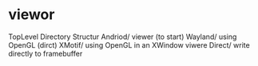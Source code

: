# viewor
TopLevel Directory Structur
Andriod/ viewer (to start) 
Wayland/ using OpenGL (dirct)
XMotif/  using OpenGL in an XWindow viwere
Direct/  write directly to framebuffer
